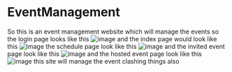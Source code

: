 # EventManagement
So this is an event management website which will manage the events 
so the login page looks like this
![image](https://user-images.githubusercontent.com/74426693/206447173-1ebb099b-044a-4fee-834a-94bb90c22f11.png)
and the index page would look like this 
![image](https://user-images.githubusercontent.com/74426693/206447625-5daee8b3-8d77-4736-9a99-72f13764ba36.png)
the schedule page look like this
![image](https://user-images.githubusercontent.com/74426693/206447807-12b3b55d-6a9f-46e1-b05d-de3571df9e02.png)
and the invited event page look like this 
![image](https://user-images.githubusercontent.com/74426693/206448124-1082faa4-f945-4068-bd98-dca7f186df68.png)
and the hosted event page look like this 
![image](https://user-images.githubusercontent.com/74426693/206448263-138ce865-1c10-4a64-b601-4cbd6cbd1979.png)
this site will manage the event clashing things also
